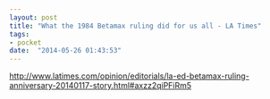 ```yaml
---
layout: post
title: "What the 1984 Betamax ruling did for us all - LA Times"
tags:
- pocket
date:  "2014-05-26 01:43:53"
---
```


http://www.latimes.com/opinion/editorials/la-ed-betamax-ruling-anniversary-20140117-story.html#axzz2qiPFiRm5

